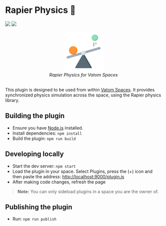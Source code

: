 # Rapier Physics 🔌
![](https://img.shields.io/badge/status-alpha-red)
![](https://img.shields.io/badge/requires%20app-v1.6.367_(dev)-orange)

<p align='center'>
    <img src='icon/plugin-icon.png' height='128' />
    <br/>
    <i>Rapier Physics for Vatom Spaces</i>
    <br/><br/>
</p>

This plugin is designed to be used from within [Vatom Spaces](https://vatom.com). It provides synchronized physics simulation across the space, using the Rapier physics library.


## Building the plugin
- Ensure you have [Node.js](https://nodejs.org) installed.
- Install dependencies: `npm install`
- Build the plugin: `npm run build`

## Developing locally
- Start the dev server: `npm start`
- Load the plugin in your space. Select Plugins, press the (+) icon and then paste the address: [http://localhost:9000/plugin.js](http://localhost:9000/plugin.js)
- After making code changes, refresh the page

> **Note:** You can only sideload plugins in a space you are the owner of.

## Publishing the plugin
- Run: `npm run publish`
